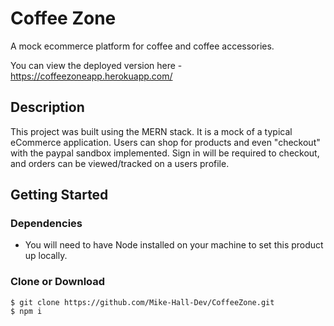 # Coffee Zone

A mock ecommerce platform for coffee and coffee accessories.

You can view the deployed version here - https://coffeezoneapp.herokuapp.com/

## Description
This project was built using the MERN stack. It is a mock of a typical eCommerce application. Users can shop for products and even "checkout" with the paypal sandbox implemented. Sign in will be required to checkout, and orders can be viewed/tracked on a users profile.

## Getting Started

### Dependencies

* You will need to have Node installed on your machine to set this product up locally.

### Clone or Download
```terminal
$ git clone https://github.com/Mike-Hall-Dev/CoffeeZone.git
$ npm i
```

